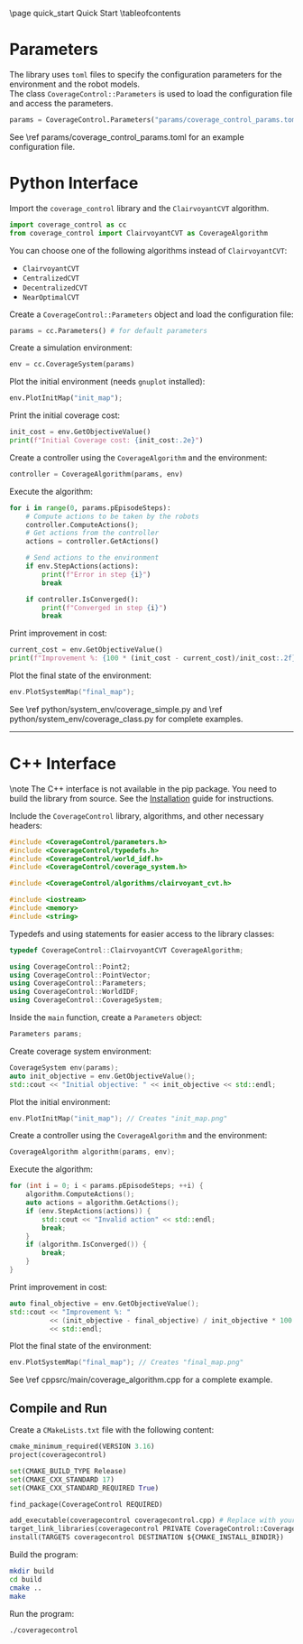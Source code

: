 \page quick_start Quick Start
\tableofcontents

# Parameters
The library uses `toml` files to specify the configuration parameters for the environment and the robot models.  
The class `CoverageControl::Parameters` is used to load the configuration file and access the parameters.

```python
params = CoverageControl.Parameters("params/coverage_control_params.toml")
```
See \ref params/coverage_control_params.toml for an example configuration file.

# Python Interface

Import the `coverage_control` library and the `ClairvoyantCVT` algorithm.
```python
import coverage_control as cc
from coverage_control import ClairvoyantCVT as CoverageAlgorithm
```

You can choose one of the following algorithms instead of `ClairvoyantCVT`:
- `ClairvoyantCVT`
- `CentralizedCVT`
- `DecentralizedCVT`
- `NearOptimalCVT`

Create a `CoverageControl::Parameters` object and load the configuration file:
```python
params = cc.Parameters() # for default parameters
```

Create a simulation environment:
```python
env = cc.CoverageSystem(params)
```

Plot the initial environment (needs `gnuplot` installed):
```python
env.PlotInitMap("init_map");
```

Print the initial coverage cost:
```python
init_cost = env.GetObjectiveValue()
print(f"Initial Coverage cost: {init_cost:.2e}")
```

Create a controller using the `CoverageAlgorithm` and the environment:
```python
controller = CoverageAlgorithm(params, env)
```

Execute the algorithm:
```python
for i in range(0, params.pEpisodeSteps):
    # Compute actions to be taken by the robots
    controller.ComputeActions();
    # Get actions from the controller
    actions = controller.GetActions()

    # Send actions to the environment
    if env.StepActions(actions):
        print(f"Error in step {i}")
        break

    if controller.IsConverged():
        print(f"Converged in step {i}")
        break

```

Print improvement in cost:
```python
current_cost = env.GetObjectiveValue()
print(f"Improvement %: {100 * (init_cost - current_cost)/init_cost:.2f}")
```

Plot the final state of the environment:
```cpp
env.PlotSystemMap("final_map");
```


See \ref python/system_env/coverage_simple.py and \ref python/system_env/coverage_class.py for complete examples.

---

# C++ Interface

\note The C++ interface is not available in the pip package. You need to build the library from source. See the [Installation](https://kumarrobotics.github.io/CoverageControl/installation.html#installation-from-source) guide for instructions.


Include the `CoverageControl` library, algorithms, and other necessary headers:
```cpp
#include <CoverageControl/parameters.h>
#include <CoverageControl/typedefs.h>
#include <CoverageControl/world_idf.h>
#include <CoverageControl/coverage_system.h>

#include <CoverageControl/algorithms/clairvoyant_cvt.h>

#include <iostream>
#include <memory>
#include <string>
```

Typedefs and using statements for easier access to the library classes:
```cpp
typedef CoverageControl::ClairvoyantCVT CoverageAlgorithm;

using CoverageControl::Point2;
using CoverageControl::PointVector;
using CoverageControl::Parameters;
using CoverageControl::WorldIDF;
using CoverageControl::CoverageSystem;
```

Inside the `main` function, create a `Parameters` object:
```cpp
Parameters params;
```

Create coverage system environment:
```cpp
CoverageSystem env(params);
auto init_objective = env.GetObjectiveValue();
std::cout << "Initial objective: " << init_objective << std::endl;
```

Plot the initial environment:
```cpp
env.PlotInitMap("init_map"); // Creates "init_map.png"
```

Create a controller using the `CoverageAlgorithm` and the environment:
```cpp
CoverageAlgorithm algorithm(params, env);
```

Execute the algorithm:
```cpp
for (int i = 0; i < params.pEpisodeSteps; ++i) {
    algorithm.ComputeActions();
    auto actions = algorithm.GetActions();
    if (env.StepActions(actions)) {
        std::cout << "Invalid action" << std::endl;
        break;
    }
    if (algorithm.IsConverged()) {
        break;
    }
}
```

Print improvement in cost:
```cpp
auto final_objective = env.GetObjectiveValue();
std::cout << "Improvement %: "
          << (init_objective - final_objective) / init_objective * 100
          << std::endl;
```

Plot the final state of the environment:
```cpp
env.PlotSystemMap("final_map"); // Creates "final_map.png"
```

See \ref cppsrc/main/coverage_algorithm.cpp for a complete example.

## Compile and Run

Create a `CMakeLists.txt` file with the following content:
```python
cmake_minimum_required(VERSION 3.16)
project(coveragecontrol)

set(CMAKE_BUILD_TYPE Release)
set(CMAKE_CXX_STANDARD 17)
set(CMAKE_CXX_STANDARD_REQUIRED True)

find_package(CoverageControl REQUIRED)

add_executable(coveragecontrol coveragecontrol.cpp) # Replace with your source file
target_link_libraries(coveragecontrol PRIVATE CoverageControl::CoverageControl)
install(TARGETS coveragecontrol DESTINATION ${CMAKE_INSTALL_BINDIR})
```

Build the program:
```bash
mkdir build
cd build
cmake ..
make
```

Run the program:
```bash
./coveragecontrol
```

